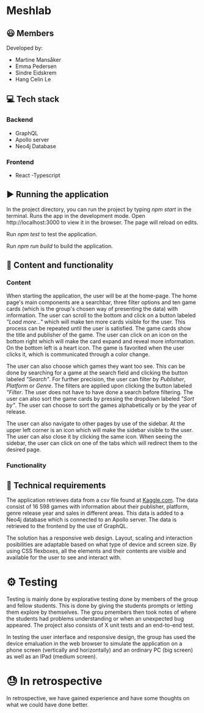 # Meshlab

## 😃 Members

Developed by:

- Martine Mansåker
- Emma Pedersen
- Sindre Eidskrem
- Hang Celin Le

## :computer: Tech stack

### Backend

- GraphQL
- Apollo server
- Neo4j Database

### Frontend

- React -Typescript

## :arrow_forward: Running the application

In the project directory, you can run the project by typing *npm start* in the terminal.
Runs the app in the development mode.
Open http://localhost:3000 to view it in the browser.
The page will reload on edits.

Run *npm test* to test the application.

Run *npm run build* to build the application.


## :page_with_curl: Content and functionality

### Content

When starting the application, the user will be at the home-page. 
The home page's main components are a searchbar, three filter options and ten game cards (which is the group's chosen way of presenting the data) with information. The user can scroll to the bottom and click on a button labeled *"Load more..."* which will make ten more cards visible for the user. This process can be repeated until the user is satisfied. The game cards show the title and publisher of the game. The user can click on an icon on the bottom right which will make the card expand and reveal more information. On the bottom left is a heart icon. The game is favorited when the user clicks it, which is communicated through a color change.

The user can also choose which games they want too see. This can be done by searching for a game at the search field and clicking the button labeled *"Search"*. For further precision, the user can filter by *Publisher*, *Platform* or *Genre*. The filters are applied upon clicking the button labeled *"Filter*. The user does not have to have done a search before filtering. The user can also sort the game cards by pressing the dropdown labeled *"Sort by"*. The user can choose to sort the games alphabetically or by the year of release. 

The user can also navigate to other pages by use of the sidebar. At the upper left corner is an icon which will make the sidebar visible to the user. The user can also close it by clicking the same icon. When seeing the sidebar, the user can  click on one of the tabs which will redirect them to the desired page. 




###  Functionality



## :wrench: Technical requirements

The application retrieves data from a csv file found at [Kaggle.com](https://www.kaggle.com/datasets/gregorut/videogamesales?resource=download). The data consist of 16 598 games with information about their publisher, platform, genre release year and sales in different areas. This data is added to a Neo4j database which is connected to an Apollo server. The data is retrieved to the frontend by the use of GraphQL. 

The solution has a responsive web design. Layout, scaling and interaction posibilities are adaptable based on what type of device and screen size. By using CSS flexboxes, all the elements and their contents are visible and available for the user to see and interact with.

# :gear: Testing

Testing is mainly done by explorative testing done by members of the group and fellow students. This is done by giving the students prompts or letting them explore by themselves. The grou pmembers then took notes of where the students had problems understanding or when an unexpected bug appeared. The project also consists of X unit tests and an end-to-end test.

In testing the user interface and responsive design, the group has used the device emaluation in the web browser to simulate the application on a phone screen (vertically and horizontally) and an ordinary PC (big screen) as well as an IPad (medium screen).


# :sweat: In retrospective

In retrospective, we have gained experience and have some thoughts on what we could have done better.


